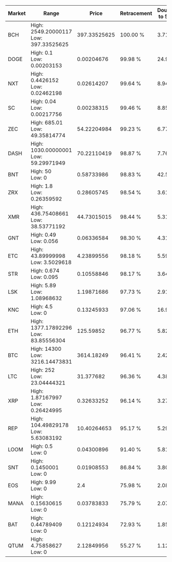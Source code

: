 | Market | Range | Price| Retracement | Doubles to 50% |
| --- | --- | --- | --- | --- |
| BCH | High: 2549.20000117<br />Low: 397.33525625 | 397.33525625 | 100.00 % | 3.71 |
| DOGE | High: 0.1<br />Low: 0.00203153 | 0.00204676 | 99.98 % | 24.93 |
| NXT | High: 0.4426152<br />Low: 0.02462198 | 0.02614207 | 99.64 % | 8.94 |
| SC | High: 0.04<br />Low: 0.00217756 | 0.00238315 | 99.46 % | 8.85 |
| ZEC | High: 685.01<br />Low: 49.35814774 | 54.22204984 | 99.23 % | 6.77 |
| DASH | High: 1030.00000001<br />Low: 59.29971949 | 70.22110419 | 98.87 % | 7.76 |
| BNT | High: 50<br />Low: 0 | 0.58733986 | 98.83 % | 42.56 |
| ZRX | High: 1.8<br />Low: 0.26359592 | 0.28605745 | 98.54 % | 3.61 |
| XMR | High: 436.75408661<br />Low: 38.53771192 | 44.73015015 | 98.44 % | 5.31 |
| GNT | High: 0.49<br />Low: 0.056 | 0.06336584 | 98.30 % | 4.31 |
| ETC | High: 43.89999998<br />Low: 3.5029618 | 4.23899556 | 98.18 % | 5.59 |
| STR | High: 0.674<br />Low: 0.095 | 0.10558846 | 98.17 % | 3.64 |
| LSK | High: 5.89<br />Low: 1.08968632 | 1.19871686 | 97.73 % | 2.91 |
| KNC | High: 4.5<br />Low: 0 | 0.13245933 | 97.06 % | 16.99 |
| ETH | High: 1377.17892296<br />Low: 83.85556304 | 125.59852 | 96.77 % | 5.82 |
| BTC | High: 14300<br />Low: 3216.14473831 | 3614.18249 | 96.41 % | 2.42 |
| LTC | High: 252<br />Low: 23.04444321 | 31.377682 | 96.36 % | 4.38 |
| XRP | High: 1.87167997<br />Low: 0.26424995 | 0.32633252 | 96.14 % | 3.27 |
| REP | High: 104.49829178<br />Low: 5.63083192 | 10.40264653 | 95.17 % | 5.29 |
| LOOM | High: 0.5<br />Low: 0 | 0.04300896 | 91.40 % | 5.81 |
| SNT | High: 0.1450001<br />Low: 0 | 0.01908553 | 86.84 % | 3.80 |
| EOS | High: 9.99<br />Low: 0 | 2.4 | 75.98 % | 2.08 |
| MANA | High: 0.15630615<br />Low: 0 | 0.03783833 | 75.79 % | 2.07 |
| BAT | High: 0.44789409<br />Low: 0 | 0.12124934 | 72.93 % | 1.85 |
| QTUM | High: 4.75858627<br />Low: 0 | 2.12849956 | 55.27 % | 1.12 |
